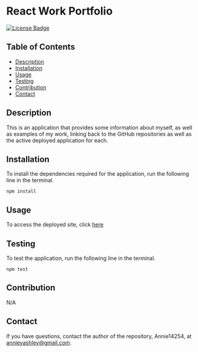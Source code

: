 
# React Work Portfolio
[![License Badge](https://img.shields.io/badge/License-MIT-green.svg)](https://opensource.org/licenses/MIT)

## Table of Contents
- [Description](#Description)
- [Installation](#Installation)
- [Usage](#Usage)
- [Testing](#Testing)
- [Contribution](#Contribution)
- [Contact](#Contact)

## Description
This is an application that provides some information about myself, as well as examples of my work, linking back to the GitHub repositories as well as the active deployed application for each. 

## Installation
To install the dependencies required for the application, run the following line in the terminal.

```
npm install
```

## Usage
To access the deployed site, click [here](https://aashley-react-portfolio.herokuapp.com/)

## Testing
To test the application, run the following line in the terminal.

```
npm test
```

## Contribution
N/A

## Contact
If you have questions, contact the author of the repository, Annie14254, at annieyashley@gmail.com.


